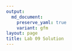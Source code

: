 ```yaml
---
output: 
  md_document:
    preserve_yaml: true
    variant: gfm
layout: page
title: Lab 09 Solution
---
```

